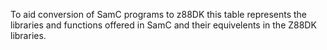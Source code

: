 To aid conversion of SamC programs to z88DK this table represents the libraries and functions offered in SamC and their equivelents in the Z88DK libraries.

<TBC>